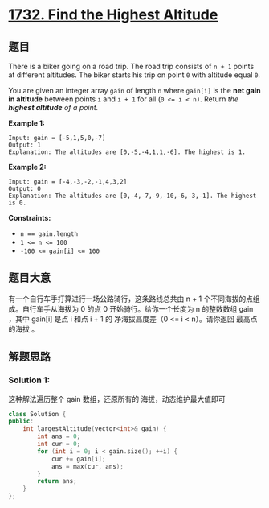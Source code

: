 # [1732. Find the Highest Altitude](https://leetcode.com/problems/find-the-highest-altitude/)

## 题目

There is a biker going on a road trip. The road trip consists of `n + 1` points at different altitudes. The biker starts his trip on point `0` with altitude equal `0`.

You are given an integer array `gain` of length `n` where `gain[i]` is the **net gain in altitude** between points `i` and `i + 1` for all (`0 <= i < n)`. Return *the **highest altitude** of a point.*

 

**Example 1:**

```
Input: gain = [-5,1,5,0,-7]
Output: 1
Explanation: The altitudes are [0,-5,-4,1,1,-6]. The highest is 1.
```

**Example 2:**

```
Input: gain = [-4,-3,-2,-1,4,3,2]
Output: 0
Explanation: The altitudes are [0,-4,-7,-9,-10,-6,-3,-1]. The highest is 0.
```

 

**Constraints:**

- `n == gain.length`
- `1 <= n <= 100`
- `-100 <= gain[i] <= 100`

## 题目大意

有一个自行车手打算进行一场公路骑行，这条路线总共由 n + 1 个不同海拔的点组成。自行车手从海拔为 0 的点 0 开始骑行。给你一个长度为  n 的整数数组 gain ，其中 gain[i] 是点 i 和点 i + 1 的 净海拔高度差（0 <= i < n）。请你返回  最高点的海拔 。

## 解题思路


### Solution 1:

这种解法遍历整个 gain 数组，还原所有的 海拔，动态维护最大值即可

````c++
class Solution {
public:
    int largestAltitude(vector<int>& gain) {
        int ans = 0;
        int cur = 0;
        for (int i = 0; i < gain.size(); ++i) {
            cur += gain[i];
            ans = max(cur, ans);
        }
        return ans;
    }
};
````

